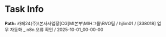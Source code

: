 # Task Info

**Path:** 카페24(주)\본사사업장\[CG]MI본부\MIH그룹\BVO팀 / hjlim01 / [338018] 업무 자동화 _ n8n 오류 확인 / 2025-10-01_00-00-00

